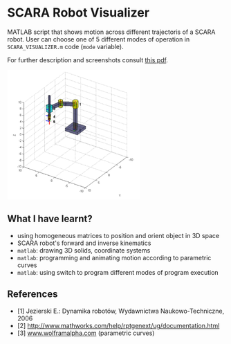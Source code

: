 # SCARA Robot Visualizer

MATLAB script that shows motion across different trajectoris of a SCARA robot.
User can choose one of 5 different modes of operation in `SCARA_VISUALIZER.m` code (`mode` variable).

For further description and screenshots consult [this pdf](./SCARA_Forward_and_Inverse_Kinematics.pdf).

<img src="./robot3D.png" height=300>


## What I have learnt?

* using homogeneous matrices to position and orient object in 3D space
* SCARA robot's forward and inverse kinematics
* `matlab`: drawing 3D solids, coordinate systems
* `matlab`: programming and animating motion according to parametric curves
* `matlab`: using switch to program different modes of program execution

## References

* [1] Jezierski E.: Dynamika robotów, Wydawnictwa Naukowo-Techniczne, 2006
* [2] http://www.mathworks.com/help/rptgenext/ug/documentation.html
* [3] www.wolframalpha.com (parametric curves)
